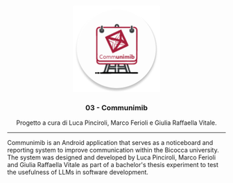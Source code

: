 <!-- PROJECT LOGO -->
<br />
<div align="center">
  <a href="https://github.com/UnimibSoftEngCourse2022/homebrew-ferioli-pinciroli-trolli-spinelli-boolean-rhapsody">
    <img src="app/src/main/res/mipmap-xxxhdpi/ic_launcher_round.webp" alt="Logo" width="200" height="200">
  </a>

  <h3 align="center">03 - Communimib</h3>

  <p align="center">
    Progetto a cura di Luca Pinciroli, Marco Ferioli e Giulia Raffaella Vitale.
  </p>
</div>


---

Communimib is an Android application that serves as a noticeboard and reporting system to improve communication within the Bicocca university.
The system was designed and developed by Luca Pinciroli, Marco Ferioli and Giulia Raffaella Vitale as part of a bachelor's thesis experiment to test the usefulness of LLMs in software development.
